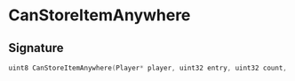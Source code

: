 # CanStoreItemAnywhere

## Signature

```cpp
uint8 CanStoreItemAnywhere(Player* player, uint32 entry, uint32 count, Item* pItem, bool swap)
```
